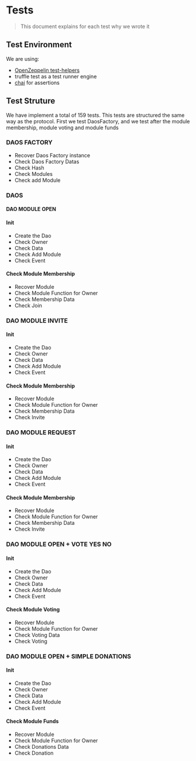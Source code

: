 # Tests

> This document explains for each test why we wrote it

## Test Environment

We are using:
- [OpenZeppelin test-helpers](https://docs.openzeppelin.com/test-helpers)
- truffle test as a test runner engine
- [chai](https://www.npmjs.com/package/chai) for assertions


## Test Struture

We have implement a total of 159 tests. This tests are structured the same way as the protocol.
First we test DaosFactory, and we test after the module membership, module voting and module funds

### DAOS FACTORY
- Recover Daos Factory instance
- Check Daos Factory Datas
- Check Hash
- Check Modules
- Check add Module

### DAOS

#### DAO MODULE OPEN
#### Init
- Create the Dao
- Check Owner
- Check Data
- Check Add Module
- Check Event
#### Check Module Membership
- Recover Module
- Check Module Function for Owner
- Check Membership Data
- Check Join

### DAO MODULE INVITE
#### Init
- Create the Dao
- Check Owner
- Check Data
- Check Add Module
- Check Event
#### Check Module Membership
- Recover Module
- Check Module Function for Owner
- Check Membership Data
- Check Invite

### DAO MODULE REQUEST
#### Init
- Create the Dao
- Check Owner
- Check Data
- Check Add Module
- Check Event
#### Check Module Membership
- Recover Module
- Check Module Function for Owner
- Check Membership Data
- Check Invite

### DAO MODULE OPEN + VOTE YES NO
#### Init
- Create the Dao
- Check Owner
- Check Data
- Check Add Module
- Check Event
#### Check Module Voting
- Recover Module
- Check Module Function for Owner
- Check Voting Data
- Check Voting

### DAO MODULE OPEN + SIMPLE DONATIONS
#### Init
- Create the Dao
- Check Owner
- Check Data
- Check Add Module
- Check Event
#### Check Module Funds
- Recover Module
- Check Module Function for Owner
- Check Donations Data
- Check Donation
